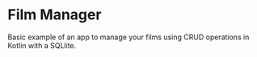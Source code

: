 # Film Manager

Basic example of an app to manage your films using CRUD operations in Kotlin with a SQLlite.